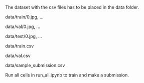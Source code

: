 The dataset with the csv files has to be placed in the data folder.

data/train/0.jpg, ...

data/val/0.jpg, ...

data/test/0.jpg, ...

data/train.csv

data/val.csv

data/sample_submission.csv

Run all cells in run_all.ipynb to train and make a submission.
